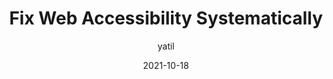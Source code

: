 ---
author: yatil
date: 2021-10-18
hidden: true
tags:
  - accessibility
  - wcag
  - meta
target_url: https://yatil.net/blog/fix-web-accessibility-systematically
title: Fix Web Accessibility Systematically
---
